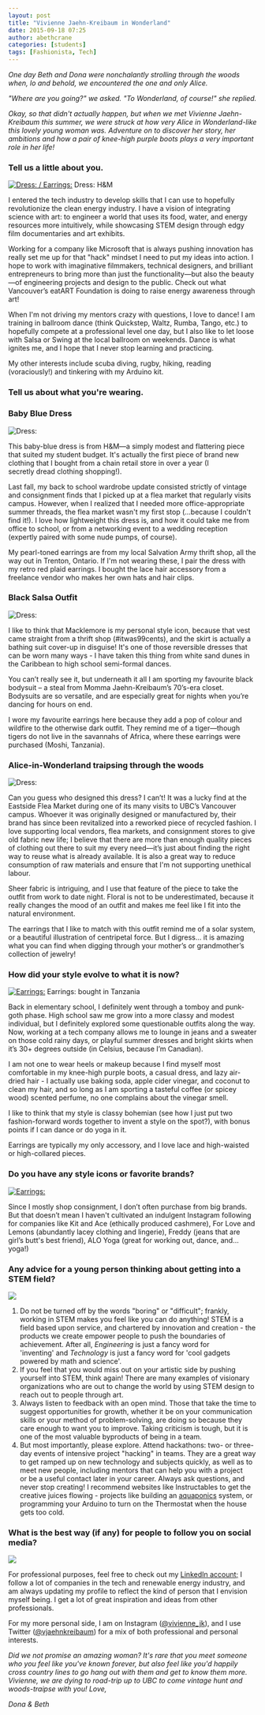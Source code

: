 ```yaml
---
layout: post
title: "Vivienne Jaehn-Kreibaum in Wonderland"
date: 2015-09-18 07:25
author: abethcrane
categories: [students]
tags: [Fashionista, Tech]
---
```


*One day Beth and Dona were nonchalantly strolling through the woods when, lo and behold, we encountered the one and only Alice.*

*"Where are you going?" we asked. 
"To Wonderland, of course!" she replied.*

*Okay, so that didn't actually happen, but when we met Vivienne Jaehn-Kreibaum this summer, we were struck at how very Alice in Wonderland-like this lovely young woman was. Adventure on to discover her story, her ambitions and how a pair of knee-high purple boots plays a very important role in her life!*

### Tell us a little about you.

[![Dress: / Earrings: ](http://www.fibonaccisequinsblog.com/wp-content/uploads/2015/08/IMG_3325-683x1024.jpg)](http://www.fibonaccisequinsblog.com/wp-content/uploads/2015/08/IMG_3325.jpg) Dress: H&M

I entered the tech industry to develop skills that I can use to hopefully revolutionize the clean energy industry. I have a vision of integrating science with art: to engineer a world that uses its food, water, and energy resources more intuitively, while showcasing STEM design through edgy film documentaries and art exhibits.

Working for a company like Microsoft that is always pushing innovation has really set me up for that "hack" mindset I need to put my ideas into action. I hope to work with imaginative filmmakers, technical designers, and brilliant entrepreneurs to bring more than just the functionality—but also the beauty—of engineering projects and design to the public. Check out what Vancouver’s eatART Foundation is doing to raise energy awareness through art!

When I'm not driving my mentors crazy with questions, I love to dance! I am training in ballroom dance (think Quickstep, Waltz, Rumba, Tango, etc.) to hopefully compete at a professional level one day, but I also like to let loose with Salsa or Swing at the local ballroom on weekends. Dance is what ignites me, and I hope that I never stop learning and practicing.

My other interests include scuba diving, rugby, hiking, reading (voraciously!) and tinkering with my Arduino kit.

### Tell us about what you're wearing.

### Baby Blue Dress

![Dress: ](http://www.fibonaccisequinsblog.com/wp-content/uploads/2015/08/IMG_3353-1024x683.jpg)

This baby-blue dress is from H&M—a simply modest and flattering piece that suited my student budget. It's actually the first piece of brand new clothing that I bought from a chain retail store in over a year (I secretly dread clothing shopping!).

Last fall, my back to school wardrobe update consisted strictly of vintage and consignment finds that I picked up at a flea market that regularly visits campus. However, when I realized that I needed more office-appropriate summer threads, the flea market wasn't my first stop (...because I couldn't find it!). I love how lightweight this dress is, and how it could take me from office to school, or from a networking event to a wedding reception (expertly paired with some nude pumps, of course).

My pearl-toned earrings are from my local Salvation Army thrift shop, all the way out in Trenton, Ontario. If I'm not wearing these, I pair the dress with my retro red plaid earrings. I bought the lace hair accessory from a freelance vendor who makes her own hats and hair clips.

### Black Salsa Outfit

![Dress: ](http://www.fibonaccisequinsblog.com/wp-content/uploads/2015/08/IMG_3620-1024x683.jpg)

I like to think that Macklemore is my personal style icon, because that vest came straight from a thrift shop (\#itwas99cents), and the skirt is actually a bathing suit cover-up in disguise! It's one of those reversible dresses that can be worn many ways - I have taken this thing from white sand dunes in the Caribbean to high school semi-formal dances.

You can’t really see it, but underneath it all I am sporting my favourite black bodysuit – a steal from Momma Jaehn-Kreibaum’s 70’s-era closet. Bodysuits are so versatile, and are especially great for nights when you’re dancing for hours on end.

I wore my favourite earrings here because they add a pop of colour and wildfire to the otherwise dark outfit. They remind me of a tiger—though tigers do not live in the savannahs of Africa, where these earrings were purchased (Moshi, Tanzania).

### Alice-in-Wonderland traipsing through the woods

![Dress: ](http://www.fibonaccisequinsblog.com/wp-content/uploads/2015/08/IMG_3683-683x1024.jpg)

Can you guess who designed this dress? I can’t! It was a lucky find at the Eastside Flea Market during one of its many visits to UBC’s Vancouver campus. Whoever it was originally designed or manufactured by, their brand has since been revitalized into a reworked piece of recycled fashion. I love supporting local vendors, flea markets, and consignment stores to give old fabric new life; I believe that there are more than enough quality pieces of clothing out there to suit my every need—it’s just about finding the right way to reuse what is already available. It is also a great way to reduce consumption of raw materials and ensure that I'm not supporting unethical labour.

Sheer fabric is intriguing, and I use that feature of the piece to take the outfit from work to date night. Floral is not to be underestimated, because it really changes the mood of an outfit and makes me feel like I fit into the natural environment.

The earrings that I like to match with this outfit remind me of a solar system, or a beautiful illustration of centripetal force. But I digress… it is amazing what you can find when digging through your mother’s or grandmother’s collection of jewelry!

### How did your style evolve to what it is now?

[![Earrings: ](http://www.fibonaccisequinsblog.com/wp-content/uploads/2015/08/IMG_3642-1024x683.jpg)](http://www.fibonaccisequinsblog.com/wp-content/uploads/2015/08/IMG_3642.jpg) Earrings: bought in Tanzania

Back in elementary school, I definitely went through a tomboy and punk-goth phase. High school saw me grow into a more classy and modest individual, but I definitely explored some questionable outfits along the way. Now, working at a tech company allows me to lounge in jeans and a sweater on those cold rainy days, or playful summer dresses and bright skirts when it’s 30+ degrees outside (in Celsius, because I’m Canadian).

I am not one to wear heels or makeup because I find myself most comfortable in my knee-high purple boots, a casual dress, and lazy air-dried hair - I actually use baking soda, apple cider vinegar, and coconut to clean my hair, and so long as I am sporting a tasteful coffee (or spicey wood) scented perfume, no one complains about the vinegar smell.

I like to think that my style is classy bohemian (see how I just put two fashion-forward words together to invent a style on the spot?), with bonus points if I can dance or do yoga in it.

Earrings are typically my only accessory, and I love lace and high-waisted or high-collared pieces.

### Do you have any style icons or favorite brands?

[![Earrings: ](http://www.fibonaccisequinsblog.com/wp-content/uploads/2015/08/IMG_3694-2-683x1024.jpg)](http://www.fibonaccisequinsblog.com/wp-content/uploads/2015/08/IMG_3694-2.jpg)

Since I mostly shop consignment, I don’t often purchase from big brands. But that doesn’t mean I haven't cultivated an indulgent Instagram following for companies like Kit and Ace (ethically produced cashmere), For Love and Lemons (abundantly lacey clothing and lingerie), Freddy (jeans that are girl’s butt's best friend), ALO Yoga (great for working out, dance, and… yoga!)

### Any advice for a young person thinking about getting into a STEM field?

[![](http://www.fibonaccisequinsblog.com/wp-content/uploads/2015/08/IMG_3364-683x1024.jpg)](http://www.fibonaccisequinsblog.com/wp-content/uploads/2015/08/IMG_3364.jpg)

1. Do not be turned off by the words "boring" or "difficult"; frankly, working in STEM makes you feel like you can do anything! STEM is a field based upon service, and chartered by innovation and creation - the products we create empower people to push the boundaries of achievement. After all, *Engineering* is just a fancy word for 'inventing' and *Technology* is just a fancy word for 'cool gadgets powered by math and science'.
2. If you feel that you would miss out on your artistic side by pushing yourself into STEM, think again! There are many examples of visionary organizations who are out to change the world by using STEM design to reach out to people through art.
3. Always listen to feedback with an open mind. Those that take the time to suggest opportunities for growth, whether it be on your communication skills or your method of problem-solving, are doing so because they care enough to want you to improve. Taking criticism is tough, but it is one of the most valuable byproducts of being in a team.
4. But most importantly, please explore. Attend hackathons: two- or three-day events of intensive project "hacking" in teams. They are a great way to get ramped up on new technology and subjects quickly, as well as to meet new people, including mentors that can help you with a project or be a useful contact later in your career. 
 Always ask questions, and never stop creating! I recommend websites like Instructables to get the creative juices flowing - projects like building an [aquaponics](https://en.wikipedia.org/wiki/Aquaponics) system, or programming your Arduino to turn on the Thermostat when the house gets too cold.

### What is the best way (if any) for people to follow you on social media?

[![](http://www.fibonaccisequinsblog.com/wp-content/uploads/2015/08/IMG_3507-683x1024.jpg)](http://www.fibonaccisequinsblog.com/wp-content/uploads/2015/08/IMG_3507.jpg)

For professional purposes, feel free to check out my [LinkedIn account;](https://www.linkedin.com/profile/view?id=AAkAAAsarg0BnjLin2mZ3kqJWJAySuf9QcYEYko&authType=NAME_SEARCH&authToken=E_Or&locale=en_US&trk=tyah&trkInfo=clickedVertical%3Amynetwork%2CclickedEntityId%3A186297869%2CauthType%3ANAME_SEARCH%2Cidx%3A1-1-1%2CtarId%3A1442515187042%2Ctas%3AVivienne%20Jaehn-Kreibaum) I follow a lot of companies in the tech and renewable energy industry, and am always updating my profile to reflect the kind of person that I envision myself being. I get a lot of great inspiration and ideas from other professionals.

For my more personal side, I am on Instagram ([@vivienne\_jk](http://instagram.com/vivienne_jk)), and I use Twitter ([@vjaehnkreibaum](http://twitter.com/vjaehnkreibaum)) for a mix of both professional and personal interests.

*Did we not promise an amazing woman? It's rare that you meet someone who you feel like you've known forever, but also feel like you'd happily cross country lines to go hang out with them and get to know them more. Vivienne, we are dying to road-trip up to UBC to come vintage hunt and woods-traipse with you!* 
*Love,*

*Dona & Beth*
